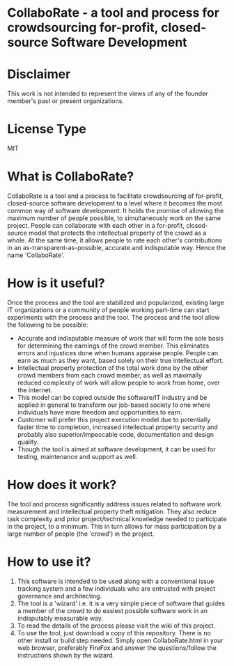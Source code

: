 # CollaboRate - a tool and process for crowdsourcing for-profit, closed-source Software Development

# Disclaimer
This work is not intended to represent the views of any of the founder member's past or present organizations.

# License Type
MIT

# What is CollaboRate?
CollaboRate is a tool and a process to facilitate crowdsourcing of for-profit, closed-source software development to a level where it becomes the most common way of software development. It holds the promise of allowing the maximum number of people possible, to simultaneously work on the same project. People can collaborate with each other in a for-profit, closed-source model that protects the intellectual property of the crowd as a whole. At the same time, it allows people to rate each other's contributions in an as-transparent-as-possible, accurate and indisputable way. Hence the name 'CollaboRate'.

# How is it useful?
Once the process and the tool are stabilized and popularized, existing large IT organizations or a community of people working part-time can start experiments with the process and the tool. The process and the tool allow the following to be possible:
- Accurate and indisputable measure of work that will form the sole basis for determining the earnings of the crowd member. This eliminates errors and injustices done when humans appraise people. People can earn as much as they want, based solely on their true intellectual effort.
- Intellectual property protection of the total work done by the other crowd members from each crowd member, as well as maximally reduced complexity of work will allow people to work from home, over the internet.
- This model can be copied outside the software/IT industry and be applied in general to transform our job-based society to one where individuals have more freedom and opportunities to earn.
- Customer will prefer this project execution model due to potentially faster time to completion, increased intellectual property security and probably also superior/impeccable code, documentation and design quality.
- Though the tool is aimed at software development, it can be used for testing, maintenance and support as well.

# How does it work?
The tool and process significantly address issues related to software work measurement and intellectual property theft mitigation. They also reduce task complexity and prior project/technical knowledge needed to participate in the project, to a minimum. This in turn allows for mass participation by a large number of people (the 'crowd') in the project. 

# How to use it?
1. This software is intended to be used along with a conventional issue tracking system and a few individuals who are entrusted with project governance and architecting.
2. The tool is a 'wizard' i.e. it is a very simple piece of software that guides a member of the crowd to do easiest possible software work in an indisputably measurable way.
3. To read the details of the process please visit the wiki of this project.
4. To use the tool, just download a copy of this repository. There is no other install or build step needed. Simply open CollaboRate.html in your web browser, preferably FireFox and answer the questions/follow the instructions shown by the wizard.
